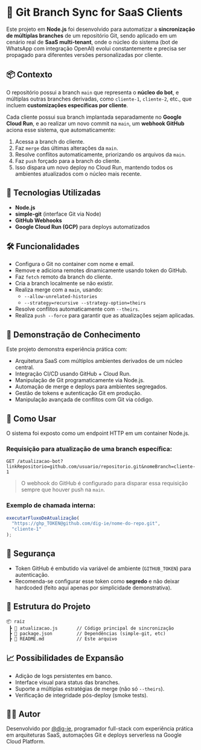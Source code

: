 # 🔄 Git Branch Sync for SaaS Clients

Este projeto em **Node.js** foi desenvolvido para automatizar a **sincronização de múltiplas branches** de um repositório Git, sendo aplicado em um cenário real de **SaaS multi-tenant**, onde o núcleo do sistema (bot de WhatsApp com integração OpenAI) evolui constantemente e precisa ser propagado para diferentes versões personalizadas por cliente.

## 📦 Contexto

O repositório possui a branch `main` que representa o **núcleo do bot**, e múltiplas outras branches derivadas, como `cliente-1`, `cliente-2`, etc., que incluem **customizações específicas por cliente**.

Cada cliente possui sua branch implantada separadamente no **Google Cloud Run**, e ao realizar um novo commit na `main`, um **webhook GitHub** aciona esse sistema, que automaticamente:

1. Acessa a branch do cliente.
2. Faz `merge` das últimas alterações da `main`.
3. Resolve conflitos automaticamente, priorizando os arquivos da `main`.
4. Faz `push` forçado para a branch do cliente.
5. Isso dispara um novo deploy no Cloud Run, mantendo todos os ambientes atualizados com o núcleo mais recente.

## 🚀 Tecnologias Utilizadas

- **Node.js**
- **simple-git** (interface Git via Node)
- **GitHub Webhooks**
- **Google Cloud Run (GCP)** para deploys automatizados

## 🛠️ Funcionalidades

- Configura o Git no container com nome e email.
- Remove e adiciona remotes dinamicamente usando token do GitHub.
- Faz `fetch` remoto da branch do cliente.
- Cria a branch localmente se não existir.
- Realiza merge com a `main`, usando:
  - `--allow-unrelated-histories`
  - `--strategy=recursive --strategy-option=theirs`
- Resolve conflitos automaticamente com `--theirs`.
- Realiza `push --force` para garantir que as atualizações sejam aplicadas.

## 🧠 Demonstração de Conhecimento

Este projeto demonstra experiência prática com:

- Arquitetura SaaS com múltiplos ambientes derivados de um núcleo central.
- Integração CI/CD usando GitHub + Cloud Run.
- Manipulação de Git programaticamente via Node.js.
- Automação de merge e deploys para ambientes segregados.
- Gestão de tokens e autenticação Git em produção.
- Manipulação avançada de conflitos com Git via código.

## 📌 Como Usar

O sistema foi exposto como um endpoint HTTP em um container Node.js.

### Requisição para atualização de uma branch específica:

```
GET /atualizacao-bot?linkRepositorio=github.com/usuario/repositorio.git&nomeBranch=cliente-1
```

> O webhook do GitHub é configurado para disparar essa requisição sempre que houver push na `main`.

### Exemplo de chamada interna:

```js
executarFluxoDeAtualização(
  "https://ghp_TOKEN@github.com/dig-ie/nome-do-repo.git",
  "cliente-1"
);
```

## 🔐 Segurança

- Token GitHub é embutido via variável de ambiente (`GITHUB_TOKEN`) para autenticação.
- Recomenda-se configurar esse token como **segredo** e não deixar hardcoded (feito aqui apenas por simplicidade demonstrativa).

## 🧩 Estrutura do Projeto

```
📦 raiz
 ┣ 📜 atualizacao.js       // Código principal de sincronização
 ┣ 📜 package.json         // Dependências (simple-git, etc)
 ┣ 📜 README.md            // Este arquivo
```

## 📈 Possibilidades de Expansão

- Adição de logs persistentes em banco.
- Interface visual para status das branches.
- Suporte a múltiplas estratégias de merge (não só `--theirs`).
- Verificação de integridade pós-deploy (smoke tests).

## 👨‍💻 Autor

Desenvolvido por [@dig-ie](https://github.com/dig-ie), programador full-stack com experiência prática em arquiteturas SaaS, automações Git e deploys serverless na Google Cloud Platform.